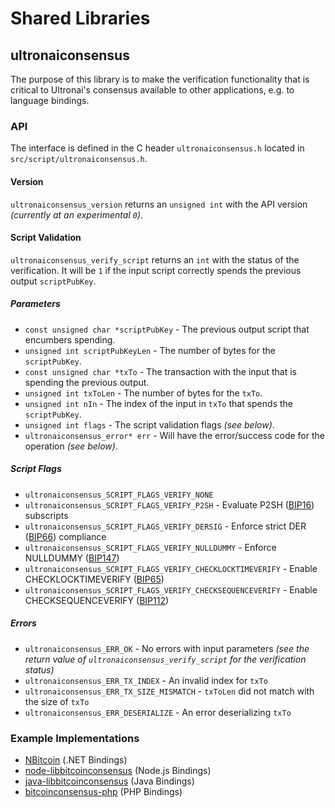 Shared Libraries
================

## ultronaiconsensus

The purpose of this library is to make the verification functionality that is critical to Ultronai's consensus available to other applications, e.g. to language bindings.

### API

The interface is defined in the C header `ultronaiconsensus.h` located in  `src/script/ultronaiconsensus.h`.

#### Version

`ultronaiconsensus_version` returns an `unsigned int` with the API version *(currently at an experimental `0`)*.

#### Script Validation

`ultronaiconsensus_verify_script` returns an `int` with the status of the verification. It will be `1` if the input script correctly spends the previous output `scriptPubKey`.

##### Parameters
- `const unsigned char *scriptPubKey` - The previous output script that encumbers spending.
- `unsigned int scriptPubKeyLen` - The number of bytes for the `scriptPubKey`.
- `const unsigned char *txTo` - The transaction with the input that is spending the previous output.
- `unsigned int txToLen` - The number of bytes for the `txTo`.
- `unsigned int nIn` - The index of the input in `txTo` that spends the `scriptPubKey`.
- `unsigned int flags` - The script validation flags *(see below)*.
- `ultronaiconsensus_error* err` - Will have the error/success code for the operation *(see below)*.

##### Script Flags
- `ultronaiconsensus_SCRIPT_FLAGS_VERIFY_NONE`
- `ultronaiconsensus_SCRIPT_FLAGS_VERIFY_P2SH` - Evaluate P2SH ([BIP16](https://github.com/bitcoin/bips/blob/master/bip-0016.mediawiki)) subscripts
- `ultronaiconsensus_SCRIPT_FLAGS_VERIFY_DERSIG` - Enforce strict DER ([BIP66](https://github.com/bitcoin/bips/blob/master/bip-0066.mediawiki)) compliance
- `ultronaiconsensus_SCRIPT_FLAGS_VERIFY_NULLDUMMY` - Enforce NULLDUMMY ([BIP147](https://github.com/bitcoin/bips/blob/master/bip-0147.mediawiki))
- `ultronaiconsensus_SCRIPT_FLAGS_VERIFY_CHECKLOCKTIMEVERIFY` - Enable CHECKLOCKTIMEVERIFY ([BIP65](https://github.com/bitcoin/bips/blob/master/bip-0065.mediawiki))
- `ultronaiconsensus_SCRIPT_FLAGS_VERIFY_CHECKSEQUENCEVERIFY` - Enable CHECKSEQUENCEVERIFY ([BIP112](https://github.com/bitcoin/bips/blob/master/bip-0112.mediawiki))

##### Errors
- `ultronaiconsensus_ERR_OK` - No errors with input parameters *(see the return value of `ultronaiconsensus_verify_script` for the verification status)*
- `ultronaiconsensus_ERR_TX_INDEX` - An invalid index for `txTo`
- `ultronaiconsensus_ERR_TX_SIZE_MISMATCH` - `txToLen` did not match with the size of `txTo`
- `ultronaiconsensus_ERR_DESERIALIZE` - An error deserializing `txTo`

### Example Implementations
- [NBitcoin](https://github.com/NicolasDorier/NBitcoin/blob/master/NBitcoin/Script.cs#L814) (.NET Bindings)
- [node-libbitcoinconsensus](https://github.com/bitpay/node-libbitcoinconsensus) (Node.js Bindings)
- [java-libbitcoinconsensus](https://github.com/dexX7/java-libbitcoinconsensus) (Java Bindings)
- [bitcoinconsensus-php](https://github.com/Bit-Wasp/bitcoinconsensus-php) (PHP Bindings)
